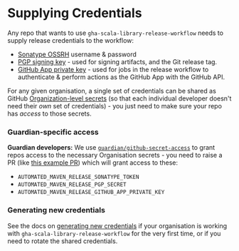 # Supplying Credentials

Any repo that wants to use `gha-scala-library-release-workflow` needs to supply release credentials
to the workflow:

* [Sonatype OSSRH](https://central.sonatype.org/publish/publish-guide/) username & password
* [PGP signing key](https://central.sonatype.org/publish/requirements/gpg/) - used for signing artifacts, and
  the Git release tag.
* [GitHub App private key](https://docs.github.com/en/apps/creating-github-apps/authenticating-with-a-github-app/managing-private-keys-for-github-apps) - used
  for jobs in the release workflow to authenticate & perform actions as the GitHub App with the GitHub API.

For any given organisation, a single set of credentials can be shared as GitHub
[Organization-level secrets](https://docs.github.com/en/actions/security-guides/using-secrets-in-github-actions#creating-secrets-for-an-organization)
(so that each individual developer doesn't need their _own_ set of credentials) - you just need to make sure your repo
has _access_ to those secrets.

### Guardian-specific access

**Guardian developers:** We use [`guardian/github-secret-access`](https://github.com/guardian/github-secret-access)
to grant repos access to the necessary Organisation secrets - you need to raise a PR (like [this example PR](https://github.com/guardian/github-secret-access/pull/24))
which will grant access to these:

* `AUTOMATED_MAVEN_RELEASE_SONATYPE_TOKEN`
* `AUTOMATED_MAVEN_RELEASE_PGP_SECRET`
* `AUTOMATED_MAVEN_RELEASE_GITHUB_APP_PRIVATE_KEY`

### Generating new credentials

See the docs on [generating new credentials](generating-credentials.md) if your organisation is working with
`gha-scala-library-release-workflow` for the very first time, or if you need to rotate the shared credentials.